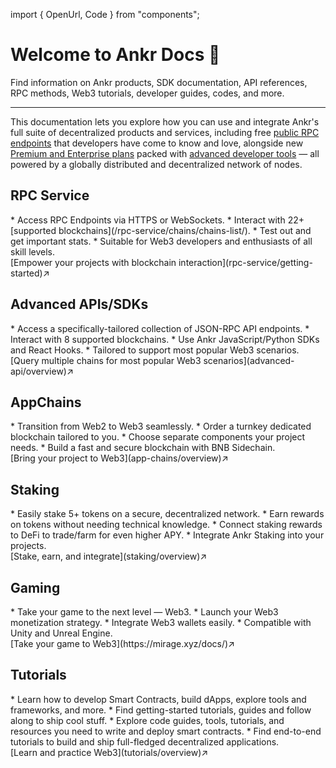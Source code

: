 import { OpenUrl, Code } from "components";

# Welcome to Ankr Docs 👋

Find information on Ankr products, SDK documentation, API references, RPC methods, Web3 tutorials, developer guides, codes, and more.
____________________________________

This documentation lets you explore how you can use and integrate Ankr's full suite of decentralized products and services, including free [public RPC endpoints](https://www.ankr.com/rpc/) that developers have come to know and love, alongside new [Premium and Enterprise plans](https://www.ankr.com/rpc/pricing/) packed with [advanced developer tools](https://www.ankr.com/advanced-api/) — all powered by a globally distributed and decentralized network of nodes.

## RPC Service
<div className="list-with-custom-top-margin mt-6">
* Access RPC Endpoints via HTTPS or WebSockets.
* Interact with 22+ [supported blockchains](/rpc-service/chains/chains-list/).
* Test out and get important stats.
* Suitable for Web3 developers and enthusiasts of all skill levels.
</div>
<div className="p-4 border border-gray-200 dark:border-gray-900 rounded mt-6">
  [Empower your projects with blockchain interaction](rpc-service/getting-started)↗
</div>

## Advanced APIs/SDKs
<div className="list-with-custom-top-margin mt-6">
* Access a specifically-tailored collection of JSON-RPC API endpoints.
* Interact with 8 supported blockchains.
* Use Ankr JavaScript/Python SDKs and React Hooks.
* Tailored to support most popular Web3 scenarios. 
</div>
<div className="p-4 border border-gray-200 dark:border-gray-900 rounded mt-6">
  [Query multiple chains for most popular Web3 scenarios](advanced-api/overview)↗
</div>

## AppChains
<div className="list-with-custom-top-margin mt-6">
* Transition from Web2 to Web3 seamlessly.
* Order a turnkey dedicated blockchain tailored to you.
* Choose separate components your project needs.
* Build a fast and secure blockchain with BNB Sidechain.
</div>
<div className="p-4 border border-gray-200 dark:border-gray-900 rounded mt-6">
  [Bring your project to Web3](app-chains/overview)↗
</div>

## Staking
<div className="list-with-custom-top-margin mt-6">
* Easily stake 5+ tokens on a secure, decentralized network.
* Earn rewards on tokens without needing technical knowledge.
* Connect staking rewards to DeFi to trade/farm for even higher APY.
* Integrate Ankr Staking into your projects.
</div>
<div className="p-4 border border-gray-200 dark:border-gray-900 rounded mt-6">
  [Stake, earn, and integrate](staking/overview)↗
</div>

## Gaming
<div className="list-with-custom-top-margin mt-6">
* Take your game to the next level — Web3.
* Launch your Web3 monetization strategy.
* Integrate Web3 wallets easily.
* Compatible with Unity and Unreal Engine.
</div>
<div className="p-4 border border-gray-200 dark:border-gray-900 rounded mt-6">
  [Take your game to Web3](https://mirage.xyz/docs/)↗
</div>

## Tutorials
<div className="list-with-custom-top-margin mt-6">
* Learn how to develop Smart Contracts, build dApps, explore tools and frameworks, and more.
* Find getting-started tutorials, guides and follow along to ship cool stuff.
* Explore code guides, tools, tutorials, and resources you need to write and deploy smart contracts.
* Find end-to-end tutorials to build and ship full-fledged decentralized applications.
</div>
<div className="p-4 border border-gray-200 dark:border-gray-900 rounded mt-6">
  [Learn and practice Web3](tutorials/overview)↗
</div>